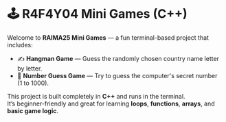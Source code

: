 # 🕹️ R4F4Y04 Mini Games (C++)

Welcome to **RAIMA25 Mini Games** — a fun terminal-based project that includes:

- ✍️ **Hangman Game** — Guess the randomly chosen country name letter by letter.  
- 🔢 **Number Guess Game** — Try to guess the computer's secret number (1 to 1000).

This project is built completely in **C++** and runs in the terminal.  
It’s beginner-friendly and great for learning **loops**, **functions**, **arrays**, and **basic game logic**.


